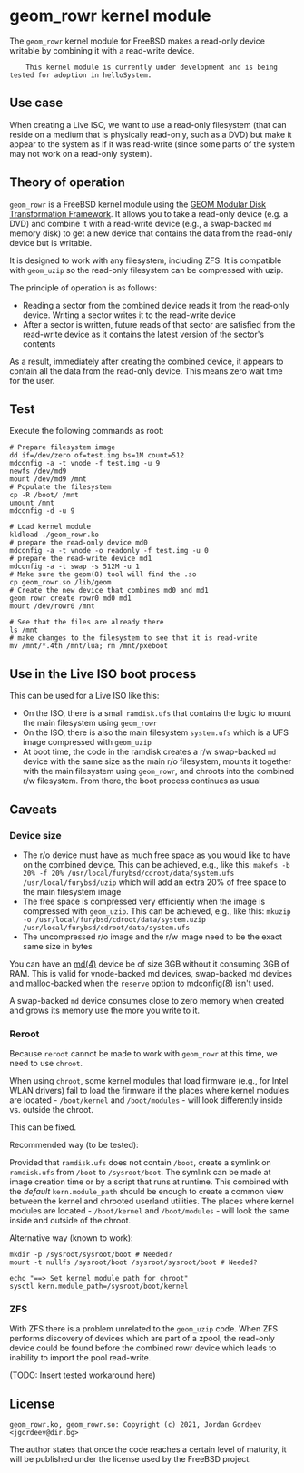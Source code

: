 # geom_rowr kernel module

The `geom_rowr` kernel module for FreeBSD makes a read-only device writable by combining it with a read-write device.

``` .. note::
    This kernel module is currently under development and is being tested for adoption in helloSystem.
```

## Use case

When creating a Live ISO, we want to use a read-only filesystem (that can reside on a medium that is physically read-only, such as a DVD) but make it appear to the system as if it was read-write (since some parts of the system may not work on a read-only system).

## Theory of operation

`geom_rowr` is a FreeBSD kernel module using the [GEOM Modular Disk Transformation Framework](https://docs.freebsd.org/en/books/handbook/geom.html). It allows you to take a read-only device (e.g. a DVD) and combine it with a read-write device (e.g., a swap-backed `md` memory disk) to get a new device that contains the data from the read-only device but is writable.

It is designed to work with any filesystem, including ZFS. It is compatible with `geom_uzip` so the read-only filesystem can be compressed with uzip.

The principle of operation is as follows:

* Reading a sector from the combined device reads it from the read-only device. Writing a sector writes it to the read-write device
* After a sector is written, future reads of that sector are satisfied from the read-write device as it contains the latest version of the sector's contents

As a result, immediately after creating the combined device, it appears to contain all the data from the read-only device. This means zero wait time for the user.

## Test

Execute the following commands as root:

```
# Prepare filesystem image
dd if=/dev/zero of=test.img bs=1M count=512
mdconfig -a -t vnode -f test.img -u 9
newfs /dev/md9
mount /dev/md9 /mnt
# Populate the filesystem
cp -R /boot/ /mnt
umount /mnt
mdconfig -d -u 9

# Load kernel module
kldload ./geom_rowr.ko
# prepare the read-only device md0 
mdconfig -a -t vnode -o readonly -f test.img -u 0
# prepare the read-write device md1
mdconfig -a -t swap -s 512M -u 1
# Make sure the geom(8) tool will find the .so
cp geom_rowr.so /lib/geom
# Create the new device that combines md0 and md1
geom rowr create rowr0 md0 md1
mount /dev/rowr0 /mnt

# See that the files are already there
ls /mnt
# make changes to the filesystem to see that it is read-write
mv /mnt/*.4th /mnt/lua; rm /mnt/pxeboot
```

## Use in the Live ISO boot process

This can be used for a Live ISO like this:

* On the ISO, there is a small `ramdisk.ufs` that contains the logic to mount the main filesystem using `geom_rowr`
* On the ISO, there is also the main filesystem `system.ufs` which is a UFS image compressed with `geom_uzip`
* At boot time, the code in the ramdisk creates a r/w swap-backed `md` device with the same size as the main r/o filesystem, mounts it together with the main filesystem using `geom_rowr`, and chroots into the combined r/w filesystem. From there, the boot process continues as usual

## Caveats

### Device size

* The r/o device must have as much free space as you would like to have on the combined device. This can be achieved, e.g., like this: `makefs -b 20% -f 20% /usr/local/furybsd/cdroot/data/system.ufs /usr/local/furybsd/uzip` which will add an extra 20% of free space to the main filesystem image
* The free space is compressed very efficiently when the image is compressed with `geom_uzip`. This can be achieved, e.g., like this: `mkuzip -o /usr/local/furybsd/cdroot/data/system.uzip /usr/local/furybsd/cdroot/data/system.ufs`
* The uncompressed r/o image and the r/w image need to be the exact same size in bytes

You can have an [md(4)](https://www.freebsd.org/cgi/man.cgi?md%284%29) device be of size 3GB without it consuming 3GB of RAM.
This is valid for vnode-backed md devices, swap-backed md devices and malloc-backed when the `reserve` option to [mdconfig(8)](https://www.freebsd.org/cgi/man.cgi?mdconfig(8)) isn't used.

A swap-backed `md` device consumes close to zero memory when created and grows its memory use the more you write to it.

### Reroot

Because `reroot` cannot be made to work with `geom_rowr` at this time, we need to use `chroot`. 

When using `chroot`, some kernel modules that load firmware (e.g., for Intel WLAN drivers) fail to load the firmware if the places where kernel modules are located - `/boot/kernel` and `/boot/modules` - will look differently inside vs. outside the chroot.

This can be fixed.

Recommended way (to be tested):

Provided that `ramdisk.ufs` does not contain `/boot`, create a symlink on `ramdisk.ufs` from `/boot` to `/sysroot/boot`. The symlink can be made at image creation time or by a script that runs at runtime. This combined with the *default* `kern.module_path` should be enough to create a common view between the kernel and chrooted userland utilities. The places where kernel modules are located - `/boot/kernel` and `/boot/modules` - will look the same inside and outside of the chroot.

Alternative way (known to work):

```
mkdir -p /sysroot/sysroot/boot # Needed?
mount -t nullfs /sysroot/boot /sysroot/sysroot/boot # Needed?

echo "==> Set kernel module path for chroot"
sysctl kern.module_path=/sysroot/boot/kernel
```

### ZFS

With ZFS there is a problem unrelated to the `geom_uzip` code. When ZFS performs discovery of devices which are part of a zpool, the read-only device could be found before the combined rowr device which leads to inability to import the pool read-write.

(TODO: Insert tested workaround here)

## License

```
geom_rowr.ko, geom_rowr.so: Copyright (c) 2021, Jordan Gordeev <jgordeev@dir.bg>
```

The author states that once the code reaches a certain level of maturity, it will be published under the license used by the FreeBSD project.

